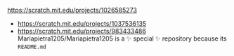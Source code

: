 https://scratch.mit.edu/projects/1026585273
- https://scratch.mit.edu/projects/1037536135
- https://scratch.mit.edu/projects/983433486
Mariapietra1205/Mariapietra1205 is a ✨ special ✨ repository because its `README.md` 
